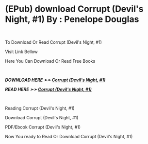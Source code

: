<h1>(EPub) download Corrupt (Devil's Night, #1) By : Penelope Douglas</h1>
<p>&nbsp;</p>
<p>To Download Or Read Corrupt (Devil's Night, #1)</p>
<p>Visit Link Bellow</p>
<p>Here You Can Download Or Read Free Books</p>
<p>&nbsp;</p>
<p><b><I>DOWNLOAD HERE ➣➣ <a href="https://pdfworldcenter.com/?book=58124274" rel="noopener">Corrupt (Devil's Night, #1)</a></I></b></p>

<p><b><I>READ HERE ➣➣ <a href="https://pdfworldcenter.com/?book=58124274" rel="noopener">Corrupt (Devil's Night, #1)</a></I></b></p>
<p>&nbsp;</p>
<p>Reading Corrupt (Devil's Night, #1)</p>
<p>Download Corrupt (Devil's Night, #1)</p>
<p>PDF/Ebook Corrupt (Devil's Night, #1)</p>
<p>Now You ready to Read Or Download Corrupt (Devil's Night, #1)</p>
